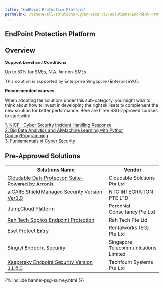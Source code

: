 ```yaml
---
title: 'EndPoint Protection Platform'
permalink: /browse-all-solutions-Cyber-Security-solutions/EndPoint-Protection-Platform
---
```


## EndPoint Protection Platform
## Overview

**Support Level and Conditions**

Up to 50% for SMEs, N.A. for non-SMEs

This solution is supported by Enterprise Singapore (EnterpriseSG).

**Recommended courses**

When adopting the solutions under this sub-category, you might wish to think about how to invest in developing the right skillsets to complement the new solution for better performance. Here are three SSG-approved courses to start with:

<a href='https://sfec.enterprisejobskills.gov.sg/Course_Internet/CourseDetail.aspx?CoursesReferenceNumber=TGS-2019504273'  target='_blank' rel='noopener'>1. NICF - Cyber Security Incident Handling Response</a><br>
<a href='https://sfec.enterprisejobskills.gov.sg/Course_Internet/CourseDetail.aspx?CoursesReferenceNumber=TGS-2020504595'  target='_blank' rel='noopener'>2. Big Data Analytics and AI/Machine Learning with Python Coding/Programming</a><br>
<a href='https://sfec.enterprisejobskills.gov.sg/Course_Internet/CourseDetail.aspx?CoursesReferenceNumber=TGS-2021002154'  target='_blank' rel='noopener'>3. Fundamentals of Cyber Security</a><br>

## Pre-Approved Solutions

<table>
<tr>
<th style='width: auto;'><b>Solutions Name</b></th>
<th style='width: 30%;'><b>Vendor</b></th>
</tr>
<tr>
<td><a href='/productivity-solutions-grant/solutionrepo/solution271' target='_blank'>Cloudable Data Protection Suite-Powered by Acronis</a><br></td>
<td>Cloudable Solutions Pte Ltd</td>
</tr>
<tr>
<td><a href='/productivity-solutions-grant/solutionrepo/solution766' target='_blank'>aiCARE Shield Managed Security Version Ver1.0</a><br></td>
<td>NTC INTEGRATION PTE LTD</td>
</tr>
<tr>
<td><a href='/productivity-solutions-grant/solutionrepo/solution814' target='_blank'>JumpCloud Platform</a><br></td>
<td>Perennial Consultancy Pte Ltd</td>
</tr>
<tr>
<td><a href='/productivity-solutions-grant/solutionrepo/solution862' target='_blank'>Rah Tech Sophos Endpoint Protection</a><br></td>
<td>Rah Tech Pte Ltd</td>
</tr>
<tr>
<td><a href='/productivity-solutions-grant/solutionrepo/solution900' target='_blank'>Eset Protect Entry</a><br></td>
<td>Rentalworks (SG) Pte Ltd</td>
</tr>
<tr>
<td><a href='/productivity-solutions-grant/solutionrepo/solution965' target='_blank'>Singtel Endpoint Security</a><br></td>
<td>Singapore Telecommunications Limited</td>
</tr>
<tr>
<td><a href='/productivity-solutions-grant/solutionrepo/solution1023' target='_blank'>Kaspersky Endpoint Security Version 11.6.0</a><br></td>
<td>Techfount Systems Pte Ltd</td>
</tr>
</table>

{% include banner-psg-survey.html %}
